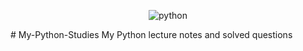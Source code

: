 <p align="center"> <img src="https://bymmb.com/wp-content/uploads/2019/01/2000px-Python-logo-notext.svg1_.png" alt="python" /> </p>
# My-Python-Studies
My Python lecture notes and solved questions
